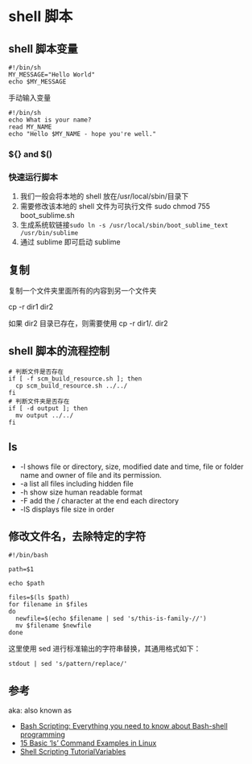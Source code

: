 # shell 脚本

## shell 脚本变量

```shell
#!/bin/sh
MY_MESSAGE="Hello World"
echo $MY_MESSAGE
```

手动输入变量

```shell
#!/bin/sh
echo What is your name?
read MY_NAME
echo "Hello $MY_NAME - hope you're well."
```

### ${} and $()

### 快速运行脚本

1. 我们一般会将本地的 shell 放在/usr/local/sbin/目录下
2. 需要修改该本地的 shell 文件为可执行文件
   sudo chmod 755 boot_sublime.sh
3. 生成系统软链接`sudo ln -s /usr/local/sbin/boot_sublime_text /usr/bin/sublime`
4. 通过 sublime 即可启动 sublime

## 复制

复制一个文件夹里面所有的内容到另一个文件夹

cp -r dir1 dir2

如果 dir2 目录已存在，则需要使用
cp -r dir1/. dir2

## shell 脚本的流程控制

```shell
# 判断文件是否存在
if [ -f scm_build_resource.sh ]; then
  cp scm_build_resource.sh ../../
fi
# 判断文件夹是否存在
if [ -d output ]; then
  mv output ../../
fi
```

## ls

- -l shows file or directory, size, modified date and time, file or folder name and owner of file and its permission.
- -a list all files including hidden file
- -h show size human readable format
- -F add the / character at the end each directory
- -lS displays file size in order

## 修改文件名，去除特定的字符

```shell
#!/bin/bash

path=$1

echo $path

files=$(ls $path)
for filename in $files
do
  newfile=$(echo $filename | sed 's/this-is-family-//')
  mv $filename $newfile
done
```

这里使用 sed 进行标准输出的字符串替换，其通用格式如下：

`stdout | sed 's/pattern/replace/'`

## 参考

aka: also known as

- [Bash Scripting: Everything you need to know about Bash-shell programming](https://itnext.io/bash-scripting-everything-you-need-to-know-about-bash-shell-programming-cd08595f2fba)
- [15 Basic ‘ls’ Command Examples in Linux](https://www.tecmint.com/15-basic-ls-command-examples-in-linux/)
- [Shell Scripting TutorialVariables ](https://www.shellscript.sh/variables1.html)
